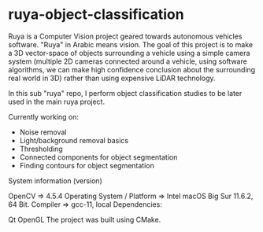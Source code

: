# ruya-object-classification
 

Ruya is a Computer Vision project geared towards autonomous vehicles software. "Ruya" in Arabic means vision. The goal of this project is to make a 3D vector-space of objects surrounding a vehicle using a simple camera system (multiple 2D cameras connected around a vehicle, using software algorithms, we can make high confidence conclusion about the surrounding real world in 3D) rather than using expensive LiDAR technology.

In this sub "ruya" repo, I perform object classification studies to be later used in the main ruya project.

Currently working on:
- Noise removal
- Light/background removal basics 
- Thresholding
- Connected components for object segmentation 
- Finding contours for object segmentation


System information (version)

OpenCV => 4.5.4
Operating System / Platform => Intel macOS Big Sur 11.6.2, 64 Bit.
Compiler => gcc-11, local
Dependencies:

Qt
OpenGL
The project was built using CMake.
